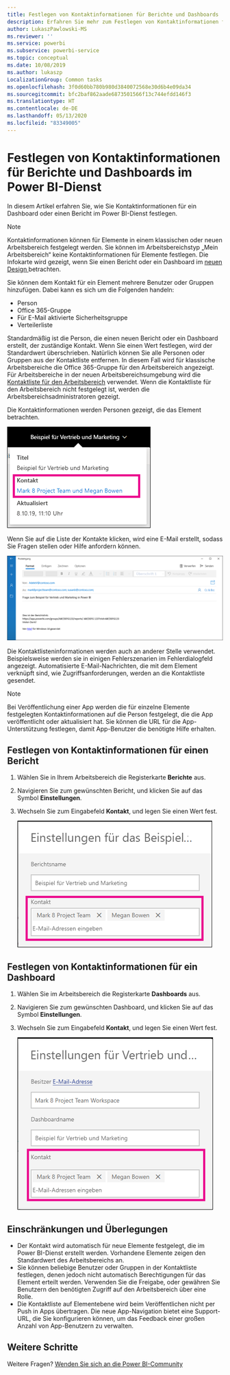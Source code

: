 ```yaml
---
title: Festlegen von Kontaktinformationen für Berichte und Dashboards
description: Erfahren Sie mehr zum Festlegen von Kontaktinformationen für Berichte und Dashboards.
author: LukaszPawlowski-MS
ms.reviewer: ''
ms.service: powerbi
ms.subservice: powerbi-service
ms.topic: conceptual
ms.date: 10/08/2019
ms.author: lukaszp
LocalizationGroup: Common tasks
ms.openlocfilehash: 3f0d60bb780b980d3840072568e30d6b4e09da34
ms.sourcegitcommit: bfc2baf862aade6873501566f13c744efdd146f3
ms.translationtype: HT
ms.contentlocale: de-DE
ms.lasthandoff: 05/13/2020
ms.locfileid: "83349005"
---
```

# <a name="set-contact-information-for-reports-and-dashboards-in-the-power-bi-service"></a>Festlegen von Kontaktinformationen für Berichte und Dashboards im Power BI-Dienst
In diesem Artikel erfahren Sie, wie Sie Kontaktinformationen für ein Dashboard oder einen Bericht im Power BI-Dienst festlegen.

> [!NOTE]
> Kontaktinformationen können für Elemente in einem klassischen oder neuen Arbeitsbereich festgelegt werden. Sie können im Arbeitsbereichstyp „Mein Arbeitsbereich“ keine Kontaktinformationen für Elemente festlegen. Die Infokarte wird gezeigt, wenn Sie einen Bericht oder ein Dashboard im [neuen Design ](../consumer/service-new-look.md) betrachten.

Sie können dem Kontakt für ein Element mehrere Benutzer oder Gruppen hinzufügen. Dabei kann es sich um die Folgenden handeln:
* Person
* Office 365-Gruppe
* Für E-Mail aktivierte Sicherheitsgruppe
* Verteilerliste

Standardmäßig ist die Person, die einen neuen Bericht oder ein Dashboard erstellt, der zuständige Kontakt. Wenn Sie einen Wert festlegen, wird der Standardwert überschrieben. Natürlich können Sie alle Personen oder Gruppen aus der Kontaktliste entfernen. In diesem Fall wird für klassische Arbeitsbereiche die Office 365-Gruppe für den Arbeitsbereich angezeigt. Für Arbeitsbereiche in der neuen Arbeitsbereichsumgebung wird die [Kontaktliste für den Arbeitsbereich](../collaborate-share/service-create-the-new-workspaces.md#workspace-contact-list) verwendet. Wenn die Kontaktliste für den Arbeitsbereich nicht festgelegt ist, werden die Arbeitsbereichsadministratoren gezeigt.

Die Kontaktinformationen werden Personen gezeigt, die das Element betrachten. 

 ![Kontakt für Dienstbericht](media/service-item-contact/service-report-contact.png)

Wenn Sie auf die Liste der Kontakte klicken, wird eine E-Mail erstellt, sodass Sie Fragen stellen oder Hilfe anfordern können. 

 ![E-Mail-Adresse des Dienstkontakts](media/service-item-contact/service-contact-email.png)
 
Die Kontaktlisteninformationen werden auch an anderer Stelle verwendet. Beispielsweise werden sie in einigen Fehlerszenarien im Fehlerdialogfeld angezeigt. Automatisierte E-Mail-Nachrichten, die mit dem Element verknüpft sind, wie Zugriffsanforderungen, werden an die Kontaktliste gesendet. 

> [!NOTE]
> Bei Veröffentlichung einer App werden die für einzelne Elemente festgelegten Kontaktinformationen auf die Person festgelegt, die die App veröffentlicht oder aktualisiert hat. Sie können die URL für die App-Unterstützung festlegen, damit App-Benutzer die benötigte Hilfe erhalten.

## <a name="set-contact-information-for-a-report"></a>Festlegen von Kontaktinformationen für einen Bericht
1. Wählen Sie in Ihrem Arbeitsbereich die Registerkarte **Berichte** aus.
2. Navigieren Sie zum gewünschten Bericht, und klicken Sie auf das Symbol **Einstellungen**.
3. Wechseln Sie zum Eingabefeld **Kontakt**, und legen Sie einen Wert fest.

     ![Kontakteinstellung für Dienstbericht](media/service-item-contact/service-report-contact-setting.png)

## <a name="set-contact-information-for-a-dashboard"></a>Festlegen von Kontaktinformationen für ein Dashboard
1. Wählen Sie im Arbeitsbereich die Registerkarte **Dashboards** aus.
2. Navigieren Sie zum gewünschten Dashboard, und klicken Sie auf das Symbol **Einstellungen**.
3. Wechseln Sie zum Eingabefeld **Kontakt**, und legen Sie einen Wert fest.

     ![Kontakteinstellung für Dienstdashboard](media/service-item-contact/service-dashboard-contact-setting.png)

## <a name="limitations-and-considerations"></a>Einschränkungen und Überlegungen
* Der Kontakt wird automatisch für neue Elemente festgelegt, die im Power BI-Dienst erstellt werden. Vorhandene Elemente zeigen den Standardwert des Arbeitsbereichs an.
* Sie können beliebige Benutzer oder Gruppen in der Kontaktliste festlegen, denen jedoch nicht automatisch Berechtigungen für das Element erteilt werden. Verwenden Sie die Freigabe, oder gewähren Sie Benutzern den benötigten Zugriff auf den Arbeitsbereich über eine Rolle. 
* Die Kontaktliste auf Elementebene wird beim Veröffentlichen nicht per Push in Apps übertragen. Die neue App-Navigation bietet eine Support-URL, die Sie konfigurieren können, um das Feedback einer großen Anzahl von App-Benutzern zu verwalten.


## <a name="next-steps"></a>Weitere Schritte

Weitere Fragen? [Wenden Sie sich an die Power BI-Community](https://community.powerbi.com/)
